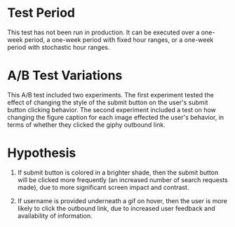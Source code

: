 # Test Period

This test has not been run in production. It can be executed over a one-week period, a one-week period with fixed hour ranges, or a one-week period with stochastic hour ranges.

# A/B Test Variations

This A/B test included two experiments. The first experiment tested the effect of changing the style of the submit button on the user's submit button clicking behavior. The second experiment included a test on how changing the figure caption for each image effected the user's behavior, in terms of whether they clicked the giphy outbound link.

# Hypothesis

1. If submit button is colored in a brighter shade, then the submit button will be clicked more frequently (an increased number of search requests made), due to more significant screen impact and contrast.

2. If username is provided underneath a gif on hover, then the user is more likely to click the outbound link, due to increased user feedback and availability of information.
